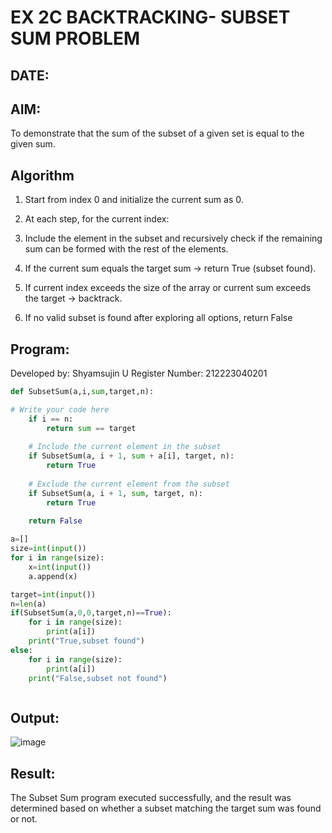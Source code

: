 # EX 2C BACKTRACKING- SUBSET SUM PROBLEM
## DATE:
## AIM:
To demonstrate that the sum of the subset of a given set is equal to the given sum.


## Algorithm
1. Start from index 0 and initialize the current sum as 0.

2. At each step, for the current index:

3. Include the element in the subset and recursively check if the remaining sum can be formed with the rest of the elements.

4. If the current sum equals the target sum → return True (subset found).

5. If current index exceeds the size of the array or current sum exceeds the target → backtrack.

6. If no valid subset is found after exploring all options, return False  

## Program:

Developed by: Shyamsujin U
Register Number:  212223040201

```python
def SubsetSum(a,i,sum,target,n):

# Write your code here
    if i == n:
        return sum == target
    
    # Include the current element in the subset
    if SubsetSum(a, i + 1, sum + a[i], target, n):
        return True
    
    # Exclude the current element from the subset
    if SubsetSum(a, i + 1, sum, target, n):
        return True
    
    return False

a=[]
size=int(input())
for i in range(size):
    x=int(input())
    a.append(x)

target=int(input())
n=len(a)
if(SubsetSum(a,0,0,target,n)==True):
    for i in range(size):
        print(a[i])
    print("True,subset found")
else:
    for i in range(size):
        print(a[i])
    print("False,subset not found")



```

## Output:
![image](https://github.com/user-attachments/assets/bbc14861-686a-4f68-8098-a3b129a4bb67)



## Result:
The Subset Sum program executed successfully, and the result was determined based on whether a subset matching the target sum was found or not.
